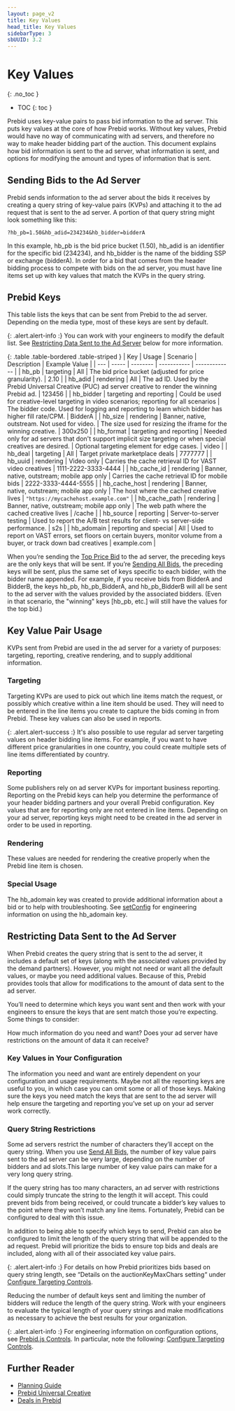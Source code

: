 ```yaml
---
layout: page_v2
title: Key Values
head_title: Key Values
sidebarType: 3
sbUUID: 3.2
---
```


# Key Values

{: .no_toc }

- TOC
{: toc }

Prebid uses key-value pairs to pass bid information to the ad server. This puts key values at the core of how Prebid works. Without key values, Prebid would have no way of communicating with ad servers, and therefore no way to make header bidding part of the auction. This document explains how bid information is sent to the ad server, what information is sent, and options for modifying the amount and types of information that is sent.

## Sending Bids to the Ad Server

Prebid sends information to the ad server about the bids it receives by creating a query string of key-value pairs (KVPs) and attaching it to the ad request that is sent to the ad server. A portion of that query string might look something like this:

`?hb_pb=1.50&hb_adid=234234&hb_bidder=bidderA`

In this example, hb_pb is the bid price bucket (1.50), hb_adid is an identifier for the specific bid (234234), and hb_bidder is the name of the bidding SSP or exchange (bidderA). In order for a bid that comes from the header bidding process to compete with bids on the ad server, you must have line items set up with key values that match the KVPs in the query string.

## Prebid Keys

This table lists the keys that can be sent from Prebid to the ad server. Depending on the media type, most of these keys are sent by default.

{: .alert.alert-info :}
You can work with your engineers to modify the default list. See [Restricting Data Sent to the Ad Server](#restricting-data-sent-to-the-ad-server) below for more information.

{: .table .table-bordered .table-striped }
| Key | Usage | Scenario | Description | Example Value |
| --- | ----- | -------- | ----------- | ------------- |
| hb_pb | targeting | All | The bid price bucket (adjusted for price granularity). | 2.10 |
| hb_adid | rendering | All | The ad ID. Used by the Prebid Universal Creative (PUC) ad server creative to render the winning Prebid ad. | 123456 |
| hb_bidder | targeting and reporting | Could be used for creative-level targeting in video scenarios; reporting for all scenarios | The bidder code. Used for logging and reporting to learn which bidder has higher fill rate/CPM. | BidderA |
| hb_size | rendering | Banner, native, outstream. Not used for video. | The size used for resizing the iframe for the winning creative. | 300x250 |
| hb_format | targeting and reporting | Needed only for ad servers that don't support implicit size targeting or when special creatives are desired. | Optional targeting element for edge cases. | video |
| hb_deal | targeting | All | Target private marketplace deals | 7777777 |
| hb_uuid | rendering | Video only | Carries the cache retrieval ID for VAST video creatives | 1111-2222-3333-4444 |
| hb_cache_id | rendering | Banner, native, outstream; mobile app only | Carries the cache retrieval ID for mobile bids | 2222-3333-4444-5555 |
| hb_cache_host | rendering | Banner, native, outstream; mobile app only | The host where the cached creative lives | `"https://mycachehost.example.com"` |
| hb_cache_path | rendering | Banner, native, outstream; mobile app only | The web path where the cached creative lives | /cache |
| hb_source | reporting | Server-to-server testing | Used to report the A/B test results for client- vs server-side performance. | s2s |
| hb_adomain | reporting and special | All | Used to report on VAST errors, set floors on certain buyers, monitor volume from a buyer, or track down bad creatives | example.com |

When you’re sending the [Top Price Bid](/adops/send-all-vs-top-price.html) to the ad server, the preceding keys are the only keys that will be sent. If you’re [Sending All Bids](/adops/send-all-vs-top-price.html), the preceding keys will be sent, plus the same set of keys specific to each bidder, with the bidder name appended. For example, if you receive bids from BidderA and BidderB, the keys hb_pb, hb_pb_BidderA, and hb_pb_BidderB will all be sent to the ad server with the values provided by the associated bidders. (Even in that scenario, the "winning" keys [hb_pb, etc.] will still have the values for the top bid.)

## Key Value Pair Usage

KVPs sent from Prebid are used in the ad server for a variety of purposes: targeting, reporting, creative rendering, and to supply additional information.

### Targeting

Targeting KVPs are used to pick out which line items match the request, or possibly which creative within a line item should be used. They will need to be entered in the line items you create to capture the bids coming in from Prebid. These key values can also be used in reports.

{: .alert.alert-success :}
It's also possible to use regular ad server targeting values on header bidding line items. For example, if you want to have different price granularities in one country, you could create multiple sets of line items differentiated by country.

### Reporting

Some publishers rely on ad server KVPs for important business reporting. Reporting on the Prebid keys can help you determine the performance of your header bidding partners and your overall Prebid configuration. Key values that are for reporting only are not entered in line items. Depending on your ad server, reporting keys might need to be created in the ad server in order to be used in reporting.

### Rendering

These values are needed for rendering the creative properly when the Prebid line item is chosen.

### Special Usage

The hb_adomain key was created to provide additional information about a bid or to help with troubleshooting. See [setConfig](/dev-docs/publisher-api-reference/setConfig.html#details-on-the-allowtargetingkeys-setting) for engineering information on using the hb_adomain key.

## Restricting Data Sent to the Ad Server

When Prebid creates the query string that is sent to the ad server, it includes a default set of keys (along with the associated values provided by the demand partners). However, you might not need or want all the default values, or maybe you need additional values. Because of this, Prebid provides tools that allow for modifications to the amount of data sent to the ad server.

You’ll need to determine which keys you want sent and then work with your engineers to ensure the keys that are sent match those you’re expecting. Some things to consider:

How much information do you need and want?
Does your ad server have restrictions on the amount of data it can receive?

### Key Values in Your Configuration

The information you need and want are entirely dependent on your configuration and usage requirements. Maybe not all the reporting keys are useful to you, in which case you can omit some or all of those keys. Making sure the keys you need match the keys that are sent to the ad server will help ensure the targeting and reporting you’ve set up on your ad server work correctly.

### Query String Restrictions

Some ad servers restrict the number of characters they’ll accept on the query string. When you use [Send All Bids](/adops/send-all-vs-top-price.html), the number of key value pairs sent to the ad server can be very large, depending on the number of bidders and ad slots.This large number of key value pairs can make for a very long query string.

If the query string has too many characters, an ad server with restrictions could simply truncate the string to the length it will accept. This could prevent bids from being received, or could truncate a bidder’s key values to the point where they won’t match any line items. Fortunately, Prebid can be configured to deal with this issue.

In addition to being able to specify which keys to send, Prebid can also be configured to limit the length of the query string that will be appended to the ad request. Prebid will prioritize the bids to ensure top bids and deals are included, along with all of their associated key value pairs.

{: .alert.alert-info :}
For details on how Prebid prioritizes bids based on query string length, see “Details on the auctionKeyMaxChars setting“ under [Configure Targeting Controls](/dev-docs/publisher-api-reference/setConfig.html#setConfig-targetingControls).

Reducing the number of default keys sent and limiting the number of bidders will reduce the length of the query string. Work with your engineers to evaluate the typical length of your query strings and make modifications as necessary to achieve the best results for your organization.

{: .alert.alert-info :}
For engineering information on configuration options, see  [Prebid.js Controls](/features/adServerKvps.html#controls). In particular, note the following:
 [Configure Targeting Controls](/dev-docs/publisher-api-reference/setConfig.html#setConfig-targetingControls).

## Further Reader

- [Planning Guide](/adops/adops-planning-guide.html)
- [Prebid Universal Creative](/overview/prebid-universal-creative.html)
- [Deals in Prebid](/adops/deals.html)
